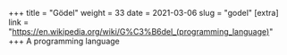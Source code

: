 +++
title = "Gödel"
weight = 33
date = 2021-03-06
slug = "godel"
[extra]
link = "https://en.wikipedia.org/wiki/G%C3%B6del_(programming_language)"
+++
A programming language

